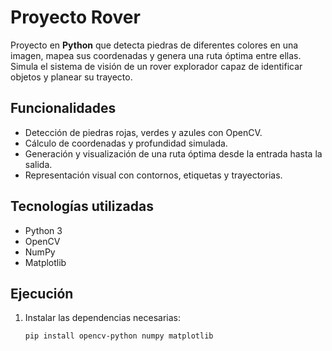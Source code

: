 # Proyecto Rover

Proyecto en **Python** que detecta piedras de diferentes colores en una imagen, mapea sus coordenadas y genera una ruta óptima entre ellas.  
Simula el sistema de visión de un rover explorador capaz de identificar objetos y planear su trayecto.



## Funcionalidades

- Detección de piedras rojas, verdes y azules con OpenCV.  
- Cálculo de coordenadas y profundidad simulada.  
- Generación y visualización de una ruta óptima desde la entrada hasta la salida.  
- Representación visual con contornos, etiquetas y trayectorias.



## Tecnologías utilizadas

- Python 3  
- OpenCV  
- NumPy  
- Matplotlib  



## Ejecución

1. Instalar las dependencias necesarias:
   ```bash
   pip install opencv-python numpy matplotlib
